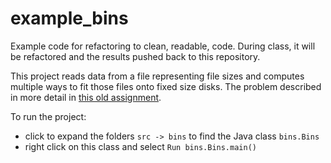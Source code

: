 # example_bins

Example code for refactoring to clean, readable, code. During class, it will be refactored and the results pushed back to this repository.

This project reads data from a file representing file sizes and computes multiple ways to fit those files onto fixed size disks. 
The problem described in more detail in [this old assignment](https://www.cs.princeton.edu/courses/archive/fall04/cos226/assignments/bins.html).  

To run the project:
 * click to expand the folders ```src -> bins``` to find the Java class ```bins.Bins```
 * right click on this class and select ```Run bins.Bins.main()```
